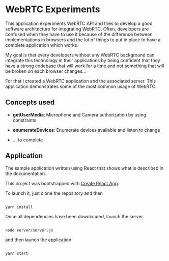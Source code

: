 # WebRTC Experiments

This application experiments WebRTC API and tries to develop a good software architecture for integrating WebRTC. Often, developers are confused when they have to use it because of the difference between implementations in browsers and the lot of things to put in place to have a complete application which works.

My goal is that every developers without any WebRTC background can integrate this technology in their applications by being confident that they have a strong codebase that will work for a time and not something that will be broken on each browser changes...

For that I created a WebRTC application and the associated server. This application demonstrates some of the most common usage of WebRTC.

## Concepts used

-   **getUserMedia**: Microphone and Camera authorization by using constraints

-   **enumerateDevices**: Enumerate devices available and listen to change

-   ... to complete

## Application

The sample application written using React that shows what is described in the documentation.

This project was bootstrapped with [Create React App](https://github.com/facebook/create-react-app).

To launch it, just clone the repository and then

```shell

yarn install

```

Once all dependencies have been downloaded, launch the server

```shell

node server/server.js

```

and then launch the application

```shell

yarn start

```
